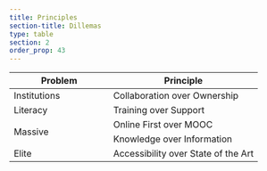 ```yaml
---
title: Principles
section-title: Dillemas
type: table 
section: 2
order_prop: 43
---
```

<table class="principles">
  <thead>
    <th>Problem</th>
    <th>Principle</th>
  </thead>
  <tbody>
    <colgroup>
      <col width="40%/>
      <col width="60%/>
    </colgroup>
    <tr>
      <td>Institutions</td>
      <td rowspan="2"><span>Collaboration</span> over Ownership</td>
    </tr>
    <tr>
      <td rowspan="2">Literacy</td>
    </tr>
    <tr>
      <td><span>Training</span> over Support</td>
    </tr>
    <tr>
      <td rowspan="2">Massive</td>
      <td><span>Online First</span> over MOOC</td>  
    </tr>
    <tr>
      <td><span>Knowledge</span> over Information</td>
    </tr>
    <tr>
      <td>Elite</td>
      <td><span>Accessibility</span> over State of the Art</td>
    </tr>
  </tbody>
</table>


